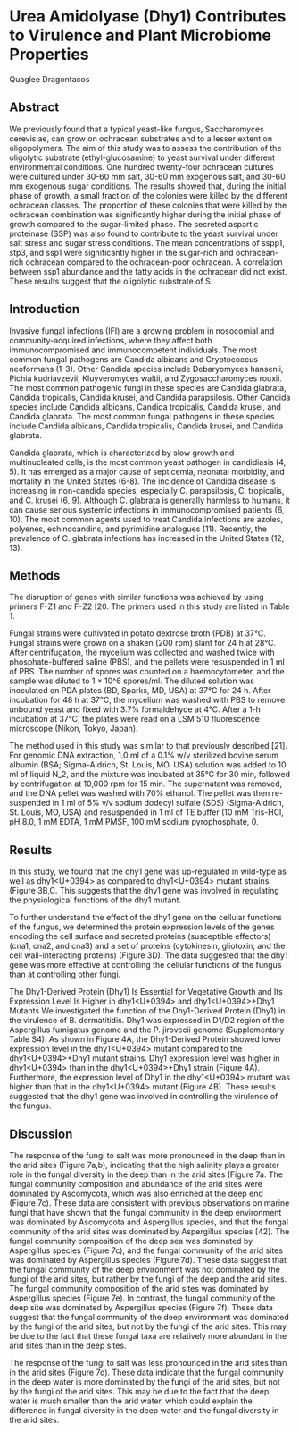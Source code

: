 # Urea Amidolyase (Dhy1) Contributes to Virulence and Plant Microbiome Properties
Quaglee Dragontacos


## Abstract
We previously found that a typical yeast-like fungus, Saccharomyces cerevisiae, can grow on ochracean substrates and to a lesser extent on oligopolymers. The aim of this study was to assess the contribution of the oligolytic substrate (ethyl-glucosamine) to yeast survival under different environmental conditions. One hundred twenty-four ochracean cultures were cultured under 30-60 mm salt, 30-60 mm exogenous salt, and 30-60 mm exogenous sugar conditions. The results showed that, during the initial phase of growth, a small fraction of the colonies were killed by the different ochracean classes. The proportion of these colonies that were killed by the ochracean combination was significantly higher during the initial phase of growth compared to the sugar-limited phase. The secreted aspartic proteinase (SSP) was also found to contribute to the yeast survival under salt stress and sugar stress conditions. The mean concentrations of sspp1, stp3, and ssp1 were significantly higher in the sugar-rich and ochracean-rich ochracean compared to the ochracean-poor ochracean. A correlation between ssp1 abundance and the fatty acids in the ochracean did not exist. These results suggest that the oligolytic substrate of S.


## Introduction
Invasive fungal infections (IFI) are a growing problem in nosocomial and community-acquired infections, where they affect both immunocompromised and immunocompetent individuals. The most common fungal pathogens are Candida albicans and Cryptococcus neoformans (1-3). Other Candida species include Debaryomyces hansenii, Pichia kudriavzevii, Kluyveromyces waltii, and Zygosaccharomyces rouxii. The most common pathogenic fungi in these species are Candida glabrata, Candida tropicalis, Candida krusei, and Candida parapsilosis. Other Candida species include Candida albicans, Candida tropicalis, Candida krusei, and Candida glabrata. The most common fungal pathogens in these species include Candida albicans, Candida tropicalis, Candida krusei, and Candida glabrata.

Candida glabrata, which is characterized by slow growth and multinucleated cells, is the most common yeast pathogen in candidiasis (4, 5). It has emerged as a major cause of septicemia, neonatal morbidity, and mortality in the United States (6-8). The incidence of Candida disease is increasing in non-candida species, especially C. parapsilosis, C. tropicalis, and C. krusei (6, 9). Although C. glabrata is generally harmless to humans, it can cause serious systemic infections in immunocompromised patients (6, 10). The most common agents used to treat Candida infections are azoles, polyenes, echinocandins, and pyrimidine analogues (11). Recently, the prevalence of C. glabrata infections has increased in the United States (12, 13).


## Methods
The disruption of genes with similar functions was achieved by using primers F-Z1 and F-Z2 [20. The primers used in this study are listed in Table 1.

Fungal strains were cultivated in potato dextrose broth (PDB) at 37°C. Fungal strains were grown on a shaken (200 rpm) slant for 24 h at 28°C. After centrifugation, the mycelium was collected and washed twice with phosphate-buffered saline (PBS), and the pellets were resuspended in 1 ml of PBS. The number of spores was counted on a haemocytometer, and the sample was diluted to 1 × 10^6 spores/ml. The diluted solution was inoculated on PDA plates (BD, Sparks, MD, USA) at 37°C for 24 h. After incubation for 48 h at 37°C, the mycelium was washed with PBS to remove unbound yeast and fixed with 3.7% formaldehyde at 4°C. After a 1-h incubation at 37°C, the plates were read on a LSM 510 fluorescence microscope (Nikon, Tokyo, Japan).

The method used in this study was similar to that previously described [21]. For genomic DNA extraction, 1.0 ml of a 0.1% w/v sterilized bovine serum albumin (BSA; Sigma-Aldrich, St. Louis, MO, USA) solution was added to 10 ml of liquid N_2, and the mixture was incubated at 35°C for 30 min, followed by centrifugation at 10,000 rpm for 15 min. The supernatant was removed, and the DNA pellet was washed with 70% ethanol. The pellet was then re-suspended in 1 ml of 5% v/v sodium dodecyl sulfate (SDS) (Sigma-Aldrich, St. Louis, MO, USA) and resuspended in 1 ml of TE buffer (10 mM Tris-HCl, pH 8.0, 1 mM EDTA, 1 mM PMSF, 100 mM sodium pyrophosphate, 0.


## Results
In this study, we found that the dhy1 gene was up-regulated in wild-type as well as dhy1<U+0394> as compared to dhy1<U+0394> mutant strains (Figure 3B,C. This suggests that the dhy1 gene was involved in regulating the physiological functions of the dhy1 mutant.

To further understand the effect of the dhy1 gene on the cellular functions of the fungus, we determined the protein expression levels of the genes encoding the cell surface and secreted proteins (susceptible effectors) (cna1, cna2, and cna3) and a set of proteins (cytokinesin, gliotoxin, and the cell wall-interacting proteins) (Figure 3D). The data suggested that the dhy1 gene was more effective at controlling the cellular functions of the fungus than at controlling other fungi.

The Dhy1-Derived Protein (Dhy1) Is Essential for Vegetative Growth and Its Expression Level Is Higher in dhy1<U+0394> and dhy1<U+0394>+Dhy1 Mutants
We investigated the function of the Dhy1-Derived Protein (Dhy1) in the virulence of B. dermatitidis. Dhy1 was expressed in D1/D2 region of the Aspergillus fumigatus genome and the P. jirovecii genome (Supplementary Table S4). As shown in Figure 4A, the Dhy1-Derived Protein showed lower expression level in the dhy1<U+0394> mutant compared to the dhy1<U+0394>+Dhy1 mutant strains. Dhy1 expression level was higher in dhy1<U+0394> than in the dhy1<U+0394>+Dhy1 strain (Figure 4A). Furthermore, the expression level of Dhy1 in the dhy1<U+0394> mutant was higher than that in the dhy1<U+0394> mutant (Figure 4B). These results suggested that the dhy1 gene was involved in controlling the virulence of the fungus.


## Discussion
The response of the fungi to salt was more pronounced in the deep than in the arid sites (Figure 7a,b), indicating that the high salinity plays a greater role in the fungal diversity in the deep than in the arid sites (Figure 7a. The fungal community composition and abundance of the arid sites were dominated by Ascomycota, which was also enriched at the deep end (Figure 7c). These data are consistent with previous observations on marine fungi that have shown that the fungal community in the deep environment was dominated by Ascomycota and Aspergillus species, and that the fungal community of the arid sites was dominated by Aspergillus species [42]. The fungal community composition of the deep sea was dominated by Aspergillus species (Figure 7c), and the fungal community of the arid sites was dominated by Aspergillus species (Figure 7d). These data suggest that the fungal community of the deep environment was not dominated by the fungi of the arid sites, but rather by the fungi of the deep and the arid sites. The fungal community composition of the arid sites was dominated by Aspergillus species (Figure 7e). In contrast, the fungal community of the deep site was dominated by Aspergillus species (Figure 7f). These data suggest that the fungal community of the deep environment was dominated by the fungi of the arid sites, but not by the fungi of the arid sites. This may be due to the fact that these fungal taxa are relatively more abundant in the arid sites than in the deep sites.

The response of the fungi to salt was less pronounced in the arid sites than in the arid sites (Figure 7d). These data indicate that the fungal community in the deep water is more dominated by the fungi of the arid sites, but not by the fungi of the arid sites. This may be due to the fact that the deep water is much smaller than the arid water, which could explain the difference in fungal diversity in the deep water and the fungal diversity in the arid sites.
